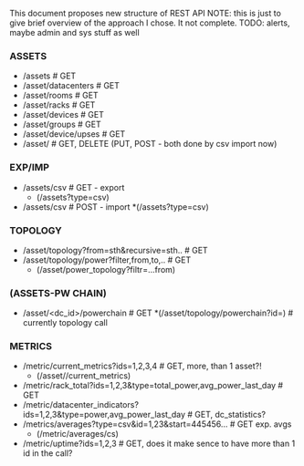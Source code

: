 This document proposes new structure of REST API
NOTE: this is just to give brief overview of the approach I chose. It not complete.
TODO: alerts, maybe admin and sys stuff as well

### ASSETS
  * /assets					# GET
  * /asset/datacenters			 	# GET
  * /asset/rooms				# GET
  * /asset/racks				# GET
  * /asset/devices				# GET
  * /asset/groups				# GET
  * /asset/device/upses			 	# GET
  * /asset/<asset-id>			 	# GET, DELETE (PUT, POST - both done by csv import now)


### EXP/IMP
  * /assets/csv					# GET - export
    * (/assets?type=csv)
  * /assets/csv				 	# POST - import
    *(/assets?type=csv)


### TOPOLOGY
  * /asset/topology?from=sth&recursive=sth..	# GET
  * /asset/topology/power?filter,from,to,..  	# GET
    * (/asset/power_topology?filtr=...from)


### (ASSETS-PW CHAIN)
  * /asset/<dc_id>/powerchain			# GET
    *(/asset/topology/powerchain?id=)		# currently topology call

### METRICS
  * /metric/current_metrics?ids=1,2,3,4		# GET, more, than 1 asset?!
    * (/asset/<asset-id>/current_metrics)
  * /metric/rack_total?ids=1,2,3&type=total_power,avg_power_last_day          # GET
  * /metric/datacenter_indicators?ids=1,2,3&type=power,avg_power_last_day     # GET, dc_statistics?
  * /metrics/averages?type=csv&id=1,23&start=445456...			  # GET exp. avgs
    * (/metric/averages/cs)
  * /metric/uptime?ids=1,2,3			# GET, does it make sence to have more than 1 id in the call?